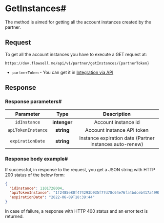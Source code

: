 # GetInstances#

The method is aimed for getting all the account instances created by the partner.

## Request

To get all the account instances you have to execute a GET request at:

```
https://dev.flowsell.me/api/v1/partner/getInstances/{partnerToken}
```
- `partnerToken` - You can get it in [Integration via API](https://cabinet.flowsell.me/templates/apicrm)

## Response
### Response parameters#

|   **Parameter**    |   **Type**   |                     **Description**                     |
|:------------------:|:------------:|:-------------------------------------------------------:|
|    `idInstance`    | **intenger** |                   Account instance id                   |
| `apiTokenInstance` |  **string**  |               Account instance API token                |
|  `expirationDate`  |  **string**  | Instance expiration date (Partner instances auto-renew) |

### Response body example#
If successful, in response to the request, you get a JSON string with HTTP 200 status of the below form:

```json
{
  "idInstance": 1101728004,
  "apiTokenInstance": "1f2485e80f474293b935f77d78c64e76fa4bdceb417a4998a4",
  "expirationDate": "2022-06-09T18:39:44"
}
```
In case of failure, a response with HTTP 400 status and an error text is returned.

